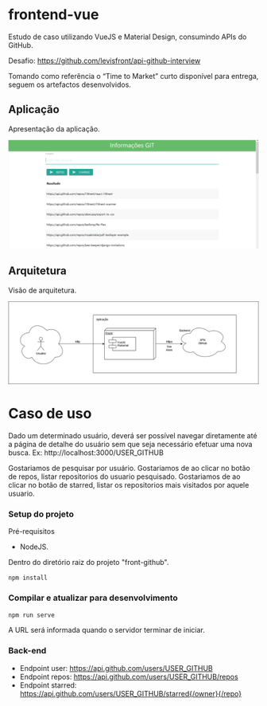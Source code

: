 # frontend-vue
Estudo de caso utilizando VueJS e Material Design, consumindo APIs do GitHub.

Desafio: https://github.com/levisfront/api-github-interview

Tomando como referência o “Time to Market” curto disponível para entrega, seguem os artefactos desenvolvidos.

## Aplicação


Apresentação da aplicação.

![alt text](https://github.com/vitorhora/compasso-frontend/blob/master/front-github/imagens/aplicacao.png)



## Arquitetura

Visão de arquitetura.

![alt text](https://github.com/vitorhora/compasso-frontend/blob/master/front-github/imagens/arquitetura_back.png)


# Caso de uso


Dado um determinado usuário, deverá ser possível navegar diretamente até a página de detalhe do usuário sem que seja necessário efetuar uma nova busca. Ex: http://localhost:3000/USER_GITHUB

Gostariamos de pesquisar por usuário.
Gostariamos de ao clicar no botão de repos, listar repositorios do usuario pesquisado.
Gostariamos de ao clicar no botão de starred, listar os repositorios mais visitados por aquele usuario.



### Setup do projeto

Pré-requisitos
* NodeJS.


Dentro do diretório raiz do projeto "front-github".
```
npm install
```

### Compilar e atualizar para desenvolvimento
```
npm run serve
```
A URL será informada quando o servidor terminar de iniciar.

### Back-end 

* Endpoint user: https://api.github.com/users/USER_GITHUB
* Endpoint repos: https://api.github.com/users/USER_GITHUB/repos
* Endpoint starred: https://api.github.com/users/USER_GITHUB/starred{/owner}{/repo}

